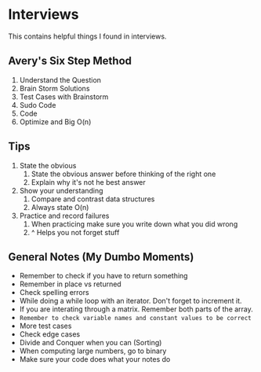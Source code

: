 # Interviews

This contains helpful things I found in interviews.

## Avery's Six Step Method
1. Understand the Question
1. Brain Storm Solutions
1. Test Cases with Brainstorm
1. Sudo Code
1. Code
1. Optimize and Big O(n)

## Tips
1. State the obvious
    1. State the obvious answer before thinking of the right one
    1. Explain why it's not he best answer
1. Show your understanding
    1. Compare and contrast data structures
    1. Always state O(n)
1. Practice and record failures
    1. When practicing make sure you write down what you did wrong
    1. ^ Helps you not forget stuff


## General Notes (My Dumbo Moments)
- Remember to check if you have to return something 
- Remember in place vs returned 
- Check spelling errors
- While doing a while loop with an iterator. Don't forget to increment it.
- If you are interating through a matrix. Remember both parts of the array.
- `Remember to check variable names and constant values to be correct`
- More test cases
- Check edge cases
- Divide and Conquer when you can (Sorting)
- When computing large numbers, go to binary
- Make sure your code does what your notes do

